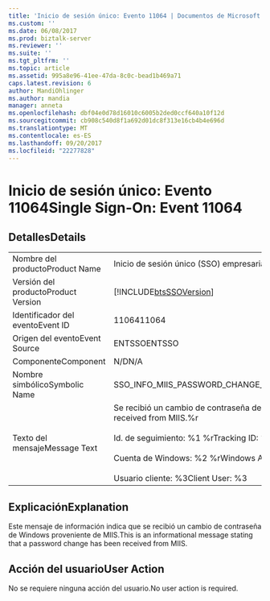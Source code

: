 ```yaml
---
title: 'Inicio de sesión único: Evento 11064 | Documentos de Microsoft'
ms.custom: ''
ms.date: 06/08/2017
ms.prod: biztalk-server
ms.reviewer: ''
ms.suite: ''
ms.tgt_pltfrm: ''
ms.topic: article
ms.assetid: 995a8e96-41ee-47da-8c0c-bead1b469a71
caps.latest.revision: 6
author: MandiOhlinger
ms.author: mandia
manager: anneta
ms.openlocfilehash: dbf04e0d78d16010c6005b2ded0ccf640a10f12d
ms.sourcegitcommit: cb908c540d8f1a692d01dc8f313e16cb4b4e696d
ms.translationtype: MT
ms.contentlocale: es-ES
ms.lasthandoff: 09/20/2017
ms.locfileid: "22277828"
---
```

# <a name="single-sign-on-event-11064"></a><span data-ttu-id="32987-102">Inicio de sesión único: Evento 11064</span><span class="sxs-lookup"><span data-stu-id="32987-102">Single Sign-On: Event 11064</span></span>
## <a name="details"></a><span data-ttu-id="32987-103">Detalles</span><span class="sxs-lookup"><span data-stu-id="32987-103">Details</span></span>  
  
|||  
|-|-|  
|<span data-ttu-id="32987-104">Nombre del producto</span><span class="sxs-lookup"><span data-stu-id="32987-104">Product Name</span></span>|<span data-ttu-id="32987-105">Inicio de sesión único (SSO) empresarial</span><span class="sxs-lookup"><span data-stu-id="32987-105">Enterprise Single Sign-On</span></span>|  
|<span data-ttu-id="32987-106">Versión del producto</span><span class="sxs-lookup"><span data-stu-id="32987-106">Product Version</span></span>|[!INCLUDE[btsSSOVersion](../includes/btsssoversion-md.md)]|  
|<span data-ttu-id="32987-107">Identificador del evento</span><span class="sxs-lookup"><span data-stu-id="32987-107">Event ID</span></span>|<span data-ttu-id="32987-108">11064</span><span class="sxs-lookup"><span data-stu-id="32987-108">11064</span></span>|  
|<span data-ttu-id="32987-109">Origen del evento</span><span class="sxs-lookup"><span data-stu-id="32987-109">Event Source</span></span>|<span data-ttu-id="32987-110">ENTSSO</span><span class="sxs-lookup"><span data-stu-id="32987-110">ENTSSO</span></span>|  
|<span data-ttu-id="32987-111">Componente</span><span class="sxs-lookup"><span data-stu-id="32987-111">Component</span></span>|<span data-ttu-id="32987-112">N/D</span><span class="sxs-lookup"><span data-stu-id="32987-112">N/A</span></span>|  
|<span data-ttu-id="32987-113">Nombre simbólico</span><span class="sxs-lookup"><span data-stu-id="32987-113">Symbolic Name</span></span>|<span data-ttu-id="32987-114">SSO_INFO_MIIS_PASSWORD_CHANGE_RECEIVED</span><span class="sxs-lookup"><span data-stu-id="32987-114">SSO_INFO_MIIS_PASSWORD_CHANGE_RECEIVED</span></span>|  
|<span data-ttu-id="32987-115">Texto del mensaje</span><span class="sxs-lookup"><span data-stu-id="32987-115">Message Text</span></span>|<span data-ttu-id="32987-116">Se recibió un cambio de contraseña de Windows desde MIIS.%r</span><span class="sxs-lookup"><span data-stu-id="32987-116">A Windows password change was received from MIIS.%r</span></span><br /><br /> <span data-ttu-id="32987-117">Id. de seguimiento: %1 %r</span><span class="sxs-lookup"><span data-stu-id="32987-117">Tracking ID: %1%r</span></span><br /><br /> <span data-ttu-id="32987-118">Cuenta de Windows: %2 %r</span><span class="sxs-lookup"><span data-stu-id="32987-118">Windows Account: %2%r</span></span><br /><br /> <span data-ttu-id="32987-119">Usuario cliente: %3</span><span class="sxs-lookup"><span data-stu-id="32987-119">Client User: %3</span></span>|  
  
## <a name="explanation"></a><span data-ttu-id="32987-120">Explicación</span><span class="sxs-lookup"><span data-stu-id="32987-120">Explanation</span></span>  
 <span data-ttu-id="32987-121">Este mensaje de información indica que se recibió un cambio de contraseña de Windows proveniente de MIIS.</span><span class="sxs-lookup"><span data-stu-id="32987-121">This is an informational message stating that a password change has been received from MIIS.</span></span>  
  
## <a name="user-action"></a><span data-ttu-id="32987-122">Acción del usuario</span><span class="sxs-lookup"><span data-stu-id="32987-122">User Action</span></span>  
 <span data-ttu-id="32987-123">No se requiere ninguna acción del usuario.</span><span class="sxs-lookup"><span data-stu-id="32987-123">No user action is required.</span></span>